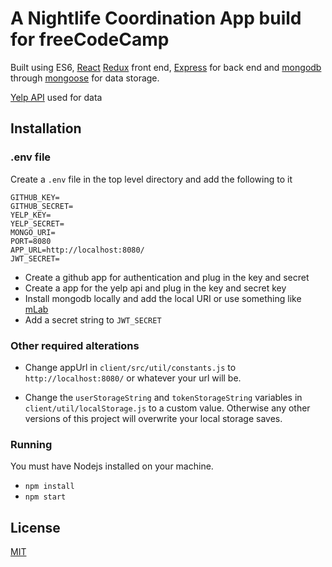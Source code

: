 # A Nightlife Coordination App build for freeCodeCamp

Built using ES6, [React](https://facebook.github.io/react/) [Redux](http://redux.js.org/) front end, [Express](https://expressjs.com/) for back end and [mongodb](https://www.mongodb.com/) through [mongoose](http://mongoosejs.com/) for data storage.

[Yelp API](https://www.yelp.com/developers) used for data

## Installation

### .env file

Create a ```.env``` file in the top level directory and add the following to it

```
GITHUB_KEY=
GITHUB_SECRET=
YELP_KEY=
YELP_SECRET=
MONGO_URI=
PORT=8080
APP_URL=http://localhost:8080/
JWT_SECRET=
```

* Create a github app for authentication and plug in the key and secret
* Create a app for the yelp api and plug in the key and secret key
* Install mongodb locally and add the local URI or use something like [mLab](https://mlab.com/)
* Add a secret string to ```JWT_SECRET```

### Other required alterations

* Change appUrl in ```client/src/util/constants.js``` to ```http://localhost:8080/``` or whatever your url will be.


* Change the ```userStorageString``` and ```tokenStorageString``` variables in ```client/util/localStorage.js``` to a custom value. Otherwise any other versions of this project will overwrite your local storage saves.

### Running

You must have Nodejs installed on your machine.

* ```npm install```
* ```npm start```

## License

[MIT](https://opensource.org/licenses/MIT)